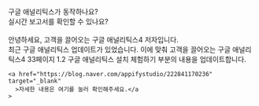 <!DOCTYPE html>
<html>
  <head>
    <title>구글 애널리틱스 첫 실습!</title>
    <meta charset="UTF-8" />
    <!-- 여기 아래에 복사 붙여넣기 합니다. -->
  <!-- Google tag (gtag.js) -->
  <script async src="https://www.googletagmanager.com/gtag/js?id=G-XB44JMYXY8"></script>
  <script>
    window.dataLayer = window.dataLayer || [];
    function gtag(){dataLayer.push(arguments);}
    gtag('js', new Date());

    gtag('config', 'G-XB44JMYXY8');
  </script>
     <!-- 여기 위에 복사 붙여넣기 합니다. -->
  </head>
  <body>
    구글 애널리틱스가 동작하나요?<br />
    실시간 보고서를 확인할 수 있나요?<br /><br />
    안녕하세요, 고객을 끌어오는 구글 애널리틱스4 저자입니다.<br />
    최근 구글 애널리틱스 업데이트가 있었습니다. 이에 맞춰 고객을 끌어오는 구글
    애널리틱스4 33페이지 1.2 구글 애널리틱스 설치 체험하기 부분의 내용을
    업데이트합니다.<br />

    <a href="https://blog.naver.com/appifystudio/222841170236" target="_blank"
      >자세한 내용은 여기를 눌러 확인해주세요.</a
    >
  </body>
</html>
